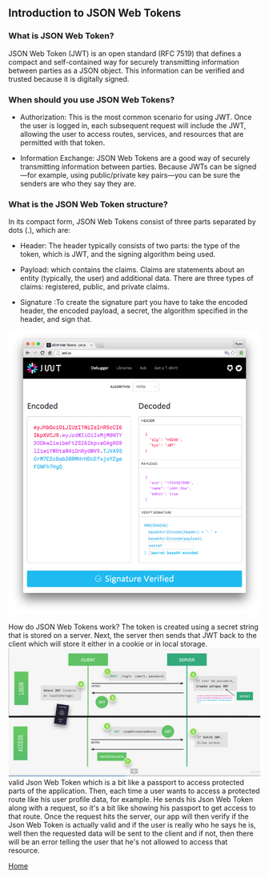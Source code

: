 ## Introduction to JSON Web Tokens

### What is JSON Web Token?
JSON Web Token (JWT) is an open standard (RFC 7519) that defines a compact and self-contained way for securely transmitting information between parties as a JSON object. This information can be verified and trusted because it is digitally signed.

### When should you use JSON Web Tokens?
- Authorization: This is the most common scenario for using JWT. Once the user is logged in, each subsequent request will include the JWT, allowing the user to access routes, services, and resources that are permitted with that token.

- Information Exchange:  JSON Web Tokens are a good way of securely transmitting information between parties. Because JWTs can be signed—for example, using public/private key pairs—you can be sure the senders are who they say they are.

### What is the JSON Web Token structure?
In its compact form, JSON Web Tokens consist of three parts separated by dots (.), which are:
- Header: The header typically consists of two parts: the type of the token, which is JWT, and the signing algorithm being used.

- Payload: which contains the claims. Claims are statements about an entity (typically, the user) and additional data. There are three types of claims: registered, public, and private claims.
- Signature :To create the signature part you have to take the encoded header, the encoded payload, a secret, the algorithm specified in the header, and sign that.


![example](./legacy-app-auth-5.png)

How do JSON Web Tokens work?
The token is created using a secret string that is stored on a server. Next, the server then sends that JWT back to the client which will store it either in a cookie or in local storage.
![example](./Capture.JPG)
 valid Json Web Token which is a bit like a passport to access protected parts of the application.
 Then, each time a user wants to access a protected route like his user profile data, for example. He sends his Json Web Token along with a request, so it's a bit like showing his passport to get access to that route.
 Once the request hits the server, our app will then verify if the Json Web Token is actually valid and if the user is really who he says he is, well then the requested data will be sent to the client and if not, then there will be an error telling the user that he's not allowed to access that resource.



[Home](./README.md)<br>
